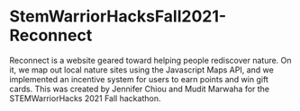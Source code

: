 # StemWarriorHacksFall2021-Reconnect
Reconnect is a website geared toward helping people rediscover nature. On it, we map out local nature sites using the Javascript Maps API, and we implemented an incentive system for users to earn points and win gift cards. This was created by Jennifer Chiou and Mudit Marwaha for the STEMWarriorHacks 2021 Fall hackathon.

